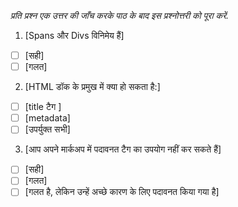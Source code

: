 _प्रति प्रश्न एक उत्तर की जाँच करके पाठ के बाद इस प्रश्नोत्तरी को पूरा करें._

1. [Spans और Divs विनिमेय हैं]

- [ ] [सही]
- [ ] [गलत]

2. [HTML डॉक के प्रमुख में क्या हो सकता है:]

- [ ] [title टैग ]
- [ ] [metadata]
- [ ] [उपर्युक्त सभी]

3. [आप अपने मार्कअप में पदावनत टैग का उपयोग नहीं कर सकते हैं]

- [ ] [सही]
- [ ] [गलत]
- [ ] [गलत है, लेकिन उन्हें अच्छे कारण के लिए पदावनत किया गया है]
